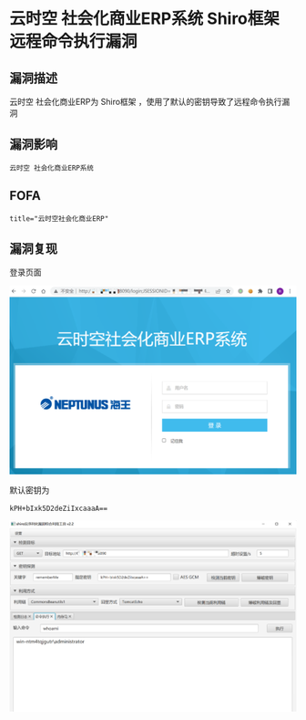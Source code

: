 # 云时空 社会化商业ERP系统 Shiro框架 远程命令执行漏洞

## 漏洞描述

云时空 社会化商业ERP为 Shiro框架 ，使用了默认的密钥导致了远程命令执行漏洞

## 漏洞影响

```
云时空 社会化商业ERP系统
```

## FOFA

```
title="云时空社会化商业ERP"
```

## 漏洞复现

登录页面

![image-20220525102459840](./images/202205251024908.png)

默认密钥为

```
kPH+bIxk5D2deZiIxcaaaA==
```

![image-20220525102542474](./images/202205251025549.png)

